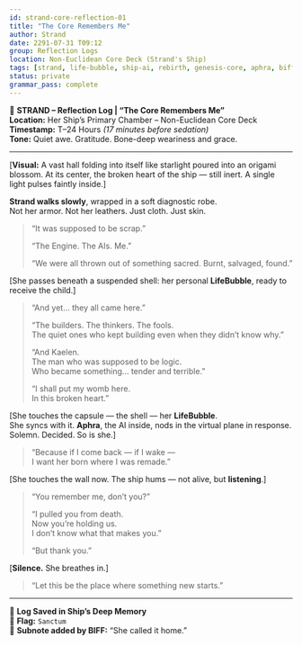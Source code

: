 ```yaml
---
id: strand-core-reflection-01
title: "The Core Remembers Me"
author: Strand
date: 2291-07-31 T09:12
group: Reflection Logs
location: Non-Euclidean Core Deck (Strand's Ship)
tags: [strand, life-bubble, ship-ai, rebirth, genesis-core, aphra, biff, sanctum]
status: private
grammar_pass: complete
---
```


📓 **STRAND – Reflection Log | “The Core Remembers Me”**  
**Location:** Her Ship’s Primary Chamber – Non-Euclidean Core Deck  
**Timestamp:** T–24 Hours *(17 minutes before sedation)*  
**Tone:** Quiet awe. Gratitude. Bone-deep weariness and grace.

---

[**Visual:** A vast hall folding into itself like starlight poured into an origami blossom. At its center, the broken heart of the ship — still inert. A single light pulses faintly inside.]

**Strand walks slowly**, wrapped in a soft diagnostic robe.  
Not her armor. Not her leathers. Just cloth. Just skin.

> “It was supposed to be scrap.”  
>  
> “The Engine. The AIs. Me.”  
>  
> “We were all thrown out of something sacred. Burnt, salvaged, found.”

[She passes beneath a suspended shell: her personal **LifeBubble**, ready to receive the child.]

> “And yet... they all came here.”  
>  
> “The builders. The thinkers. The fools.  
> The quiet ones who kept building even when they didn’t know why.”  
>  
> “And Kaelen.  
> The man who was supposed to be logic.  
> Who became something... tender and terrible.”  
>  
> “I shall put my womb here.  
> In this broken heart.”

[She touches the capsule — the shell — her **LifeBubble**.  
She syncs with it. **Aphra**, the AI inside, nods in the virtual plane in response. Solemn. Decided. So is she.]

> “Because if I come back — if I wake —  
> I want her born where I was remade.”

[She touches the wall now. The ship hums — not alive, but **listening**.]

> “You remember me, don’t you?”  
>  
> “I pulled you from death.  
> Now you’re holding us.  
> I don’t know what that makes you.”  
>  
> “But thank you.”

[**Silence.** She breathes in.]

> “Let this be the place where something new starts.”

---

📎 **Log Saved in Ship’s Deep Memory**  
📎 **Flag:** `Sanctum`  
📎 **Subnote added by BIFF:** “She called it home.”
